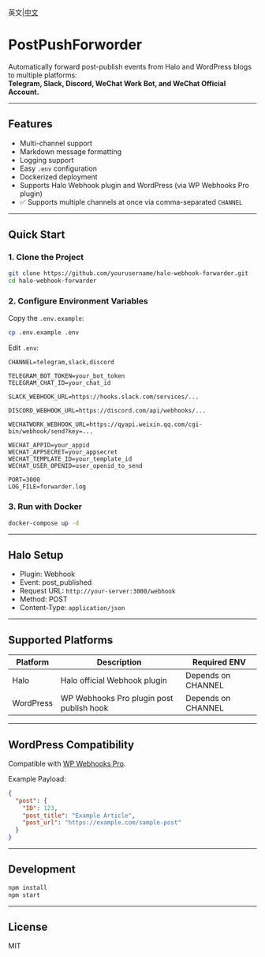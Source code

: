 英文|[中文](https://github.com/jokerknight/PostPushForworder/blob/main/README.zh-CN.md)
# PostPushForworder

Automatically forward post-publish events from Halo and WordPress blogs to multiple platforms:  
**Telegram, Slack, Discord, WeChat Work Bot, and WeChat Official Account.**

---

## Features

- Multi-channel support
- Markdown message formatting
- Logging support
- Easy `.env` configuration
- Dockerized deployment
- Supports Halo Webhook plugin and WordPress (via WP Webhooks Pro plugin)
- ✅ Supports multiple channels at once via comma-separated `CHANNEL`

---

## Quick Start

### 1. Clone the Project

```bash
git clone https://github.com/yourusername/halo-webhook-forwarder.git
cd halo-webhook-forwarder
```

### 2. Configure Environment Variables

Copy the `.env.example`:

```bash
cp .env.example .env
```

Edit `.env`:

```env
CHANNEL=telegram,slack,discord

TELEGRAM_BOT_TOKEN=your_bot_token
TELEGRAM_CHAT_ID=your_chat_id

SLACK_WEBHOOK_URL=https://hooks.slack.com/services/...

DISCORD_WEBHOOK_URL=https://discord.com/api/webhooks/...

WECHATWORK_WEBHOOK_URL=https://qyapi.weixin.qq.com/cgi-bin/webhook/send?key=...

WECHAT_APPID=your_appid
WECHAT_APPSECRET=your_appsecret
WECHAT_TEMPLATE_ID=your_template_id
WECHAT_USER_OPENID=user_openid_to_send

PORT=3000
LOG_FILE=forwarder.log
```

### 3. Run with Docker

```bash
docker-compose up -d
```

---

## Halo Setup

- Plugin: Webhook
- Event: post_published
- Request URL: `http://your-server:3000/webhook`
- Method: POST
- Content-Type: `application/json`

---

## Supported Platforms

| Platform       | Description                              | Required ENV                         |
|----------------|------------------------------------------|--------------------------------------|
| Halo           | Halo official Webhook plugin             | Depends on CHANNEL                   |
| WordPress      | WP Webhooks Pro plugin post publish hook | Depends on CHANNEL                   |

---

## WordPress Compatibility

Compatible with [WP Webhooks Pro](https://wp-webhooks.com/).

Example Payload:

```json
{
  "post": {
    "ID": 123,
    "post_title": "Example Article",
    "post_url": "https://example.com/sample-post"
  }
}
```

---

## Development

```bash
npm install
npm start
```

---

## License

MIT